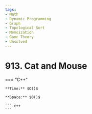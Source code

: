 ```yaml
---
tags:
- Math
- Dynamic Programming
- Graph
- Topological Sort
- Memoization
- Game Theory
- Unsolved
---
```



# 913. Cat and Mouse

=== "C++"

    **Time:** $O()$

    **Space:** $O()$

    ``` c++
    ```